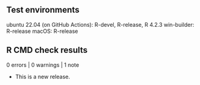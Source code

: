 ## Test environments

ubuntu 22.04 (on GitHub Actions): R-devel, R-release, R 4.2.3
win-builder: R-release
macOS: R-release

## R CMD check results

0 errors | 0 warnings | 1 note

* This is a new release.

